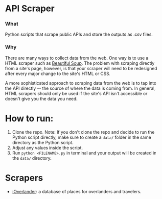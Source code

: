 # API Scraper

### What
Python scripts that scrape public APIs and store the outputs as .csv files.

### Why
There are many ways to collect data from the web. One way is to use a HTML scraper such as [Beautiful Soup](https://beautiful-soup-4.readthedocs.io/en/latest/). The problem with scraping directly from a site's page, however, is that your scraper will need to be redesigned after every major change to the site's HTML or CSS.

A more sophisticated approach to scraping data from the web is to tap into the API directly -- the source of where the data is coming from. In general, HTML scrapers should only be used if the site's API isn't accessible or doesn't give you the data you need.

# How to run:
1. Clone the repo. Note: If you don't clone the repo and decide to run the Python script directly, make sure to create a `data/` folder in the same directory as the Python script.
2. Adjust any values inside the script.
2. Run `python <FILENAME>.py` in terminal and your output will be created in the `data/` directory.

# Scrapers
- [iOverlander](https://github.com/colestriler/api-scraper/blob/main/iOverlander.py): a database of places for overlanders and travelers.
